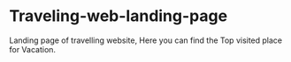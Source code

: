 # Traveling-web-landing-page
Landing page of travelling website, Here you can find the Top visited place for Vacation.
